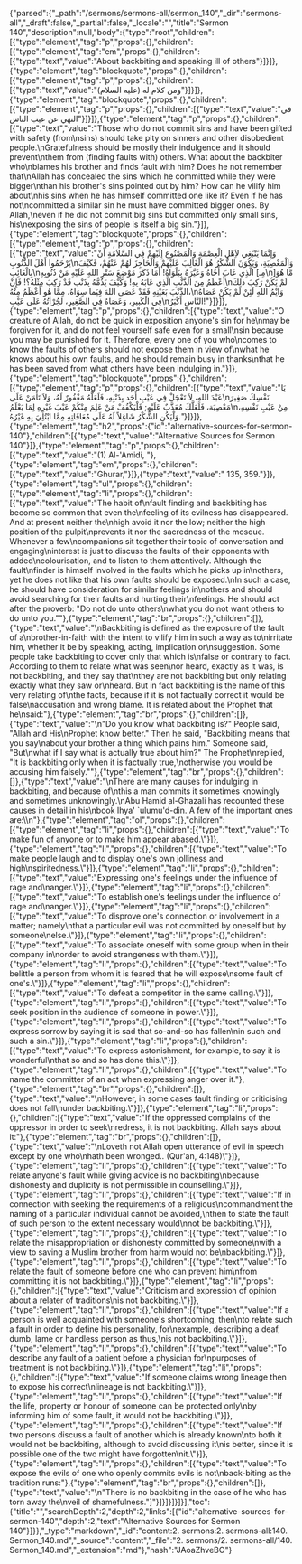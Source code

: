 {"parsed":{"_path":"/sermons/sermons-all/sermon_140","_dir":"sermons-all","_draft":false,"_partial":false,"_locale":"","title":"Sermon 140","description":null,"body":{"type":"root","children":[{"type":"element","tag":"p","props":{},"children":[{"type":"element","tag":"em","props":{},"children":[{"type":"text","value":"About backbiting and speaking ill of others"}]}]},{"type":"element","tag":"blockquote","props":{},"children":[{"type":"element","tag":"p","props":{},"children":[{"type":"text","value":"ومن كلام له (عليه السلام)"}]}]},{"type":"element","tag":"blockquote","props":{},"children":[{"type":"element","tag":"p","props":{},"children":[{"type":"text","value":"في النهي عن عيب الناس"}]}]},{"type":"element","tag":"p","props":{},"children":[{"type":"text","value":"Those who do not commit sins and have been gifted with safety (from\nsins) should take pity on sinners and other disobedient people.\nGratefulness should be mostly their indulgence and it should prevent\nthem from (finding faults with) others. What about the backbiter who\nblames his brother and finds fault with him? Does he not remember that\nAllah has concealed the sins which he committed while they were bigger\nthan his brother's sins pointed out by him? How can he vilify him about\nhis sins when he has himself committed one like it? Even if he has not\ncommitted a similar sin he must have committed bigger ones. By Allah,\neven if he did not commit big sins but committed only small sins, his\nexposing the sins of people is itself a big sin."}]},{"type":"element","tag":"blockquote","props":{},"children":[{"type":"element","tag":"p","props":{},"children":[{"type":"text","value":"وَإِنَّمَا يَنْبَغِي لاَِهْلِ الْعِصْمَةِ وَالْمَصْنُوعِ إِلَيْهمْ فِي السَّلاَمَةِ أَنْ يَرْحَمُوا أَهْلَ الذُّنُوبِ\nوَالْمَعْصِيَةِ، وَيَكُوَنَ الشُّكْرُ هُوَ الْغَالِبَ عَلَيْهِمْ وَالْحَاجِزَ لَهُمْ عَنْهُمْ، فَكَيْفَ بِالْعَائِبِ\nالَّذِي عَابَ أَخَاهُ وَعَيَّرَهُ بِبَلْوَاهُ! أَمَا ذَكَرَ مَوْضِعَ سَتْرِ اللهِ عَلَيْهِ مَنْ ذُنُوبِهِ [مِـ\n]مَّا هُوَ أَعْظَمُ مِنَ الذَّنْبِ الَّذِي عَابَهُ بِهِ! وَكَيْفَ يَذُمُّهُ بِذَنْب قَدْ رَكِبَ مِثْلَهُ؟! فَإِنْ\nلَمْ يَكُنْ رَكِبَ ذلِكَ الذَّنْبَ بَعَيْنِهِ فَقَدْ عَصَى اللهَ فِيَما سِوَاهُ، مِمَّا هُو أَعْظَمُ مِنْهُ،\nوَايْمُ اللهِ لَئِنْ لَمْ يَكُنْ عَصَاهُ فِي الْكَبِيرِ، وَعَصَاهُ فِي الصَّغِيرِ، لجُرْأتُهُ عَلَى عَيْبِ\nالنَّاسِ أَكْبَرُ!"}]}]},{"type":"element","tag":"p","props":{},"children":[{"type":"text","value":"O creature of Allah, do not be quick in exposition anyone's sin for he\nmay be forgiven for it, and do not feel yourself safe even for a small\nsin because you may be punished for it. Therefore, every one of you who\ncomes to know the faults of others should not expose them in view of\nwhat he knows about his own faults, and he should remain busy in thanks\nthat he has been saved from what others have been indulging in."}]},{"type":"element","tag":"blockquote","props":{},"children":[{"type":"element","tag":"p","props":{},"children":[{"type":"text","value":"يَا عَبْدَ اللهِ، لاَ تَعْجَلْ فِي عَيْبِ أَحَد بِذَنْبِهِ، فَلَعَلَّهُ مَغْفُورٌ لَهُ، وَلاَ تَأْمَنْ عَلَى\nنَفْسِكَ صَغِيرَ مَعْصِيَة، فَلَعَلَّكَ مُعَذَّبٌ عَلَيْهِ; فَلْيَكْفُفْ مَنْ عَلِمَ مِنْكُمْ عَيْبَ غَيْرِهِ لِمَا يَعْلَمُ\nمِنْ عَيْبِ نَفْسِهِ، وَلْيَكُنِ الشُّكْرُ شَاغِلاً لَهُ عَلَى مُعَافَاتِهِ مِمَّا ابْتُلِيَ بِهِ غَيْرُهُ."}]}]},{"type":"element","tag":"h2","props":{"id":"alternative-sources-for-sermon-140"},"children":[{"type":"text","value":"Alternative Sources for Sermon 140"}]},{"type":"element","tag":"p","props":{},"children":[{"type":"text","value":"(1) Al-'Amidi, "},{"type":"element","tag":"em","props":{},"children":[{"type":"text","value":"Ghurar,"}]},{"type":"text","value":" 135, 359."}]},{"type":"element","tag":"ul","props":{},"children":[{"type":"element","tag":"li","props":{},"children":[{"type":"text","value":"The habit of\nfault finding and backbiting has become so common that even the\nfeeling of its evilness has disappeared. And at present neither the\nhigh avoid it nor the low; neither the high position of the pulpit\nprevents it nor the sacredness of the mosque. Whenever a few\ncompanions sit together their topic of conversation and engaging\ninterest is just to discuss the faults of their opponents with added\ncolourisation, and to listen to them attentively. Although the fault\nfinder is himself involved in the faults which he picks up in\nothers, yet he does not like that his own faults should be exposed.\nIn such a case, he should have consideration for similar feelings in\nothers and should avoid searching for their faults and hurting their\nfeelings. He should act after the proverb: \"Do not do unto others\nwhat you do not want others to do unto you.\""},{"type":"element","tag":"br","props":{},"children":[]},{"type":"text","value":"\nBackbiting is defined as the exposure of the fault of a\nbrother-in-faith with the intent to vilify him in such a way as to\nirritate him, whether it be by speaking, acting, implication or\nsuggestion. Some people take backbiting to cover only that which is\nfalse or contrary to fact. According to them to relate what was seen\nor heard, exactly as it was, is not backbiting, and they say that\nthey are not backbiting but only relating exactly what they saw or\nheard. But in fact backbiting is the name of this very relating of\nthe facts, because if it is not factually correct it would be false\naccusation and wrong blame. It is related about the Prophet that he\nsaid:"},{"type":"element","tag":"br","props":{},"children":[]},{"type":"text","value":"\n\"Do you know what backbiting is?\" People said, \"Allah and His\nProphet know better.\" Then he said, \"Backbiting means that you say\nabout your brother a thing which pains him.\" Someone said, \"But\nwhat if I say what is actually true about him?\" The Prophet\nreplied, \"It is backbiting only when it is factually true,\notherwise you would be accusing him falsely.\""},{"type":"element","tag":"br","props":{},"children":[]},{"type":"text","value":"\nThere are many causes for indulging in backbiting, and because of\nthis a man commits it sometimes knowingly and sometimes unknowingly.\nAbu Hamid al-Ghazali has recounted these causes in detail in his\nbook Ihya' `ulumu'd-din. A few of the important ones are:\\\n"},{"type":"element","tag":"ol","props":{},"children":[{"type":"element","tag":"li","props":{},"children":[{"type":"text","value":"To make fun of anyone or to make him appear abased.\\"}]},{"type":"element","tag":"li","props":{},"children":[{"type":"text","value":"To make people laugh and to display one's own jolliness and high\nspiritedness.\\"}]},{"type":"element","tag":"li","props":{},"children":[{"type":"text","value":"Expressing one's feelings under the influence of rage and\nanger.\\"}]},{"type":"element","tag":"li","props":{},"children":[{"type":"text","value":"To establish one's feelings under the influence of rage and\nanger.\\"}]},{"type":"element","tag":"li","props":{},"children":[{"type":"text","value":"To disprove one's connection or involvement in a matter; namely\nthat a particular evil was not committed by oneself but by someone\nelse.\\"}]},{"type":"element","tag":"li","props":{},"children":[{"type":"text","value":"To associate oneself with some group when in their company in\norder to avoid strangeness with them.\\"}]},{"type":"element","tag":"li","props":{},"children":[{"type":"text","value":"To belittle a person from whom it is feared that he will expose\nsome fault of one's.\\"}]},{"type":"element","tag":"li","props":{},"children":[{"type":"text","value":"To defeat a competitor in the same calling.\\"}]},{"type":"element","tag":"li","props":{},"children":[{"type":"text","value":"To seek position in the audience of someone in power.\\"}]},{"type":"element","tag":"li","props":{},"children":[{"type":"text","value":"To express sorrow by saying it is sad that so-and-so has fallen\nin such and such a sin.\\"}]},{"type":"element","tag":"li","props":{},"children":[{"type":"text","value":"To express astonishment, for example, to say it is wonderful\nthat so and so has done this.\\"}]},{"type":"element","tag":"li","props":{},"children":[{"type":"text","value":"To name the committer of an act when expressing anger over it."},{"type":"element","tag":"br","props":{},"children":[]},{"type":"text","value":"\nHowever, in some cases fault finding or criticising does not fall\nunder backbiting.\\"}]},{"type":"element","tag":"li","props":{},"children":[{"type":"text","value":"If the oppressed complains of the oppressor in order to seek\nredress, it is not backbiting. Allah says about it:"},{"type":"element","tag":"br","props":{},"children":[]},{"type":"text","value":"\nLoveth not Allah open utterance of evil in speech except by one who\nhath been wronged.. (Qur'an, 4:148)\\"}]},{"type":"element","tag":"li","props":{},"children":[{"type":"text","value":"To relate anyone's fault while giving advice is no backbiting\nbecause dishonesty and duplicity is not permissible in counselling.\\"}]},{"type":"element","tag":"li","props":{},"children":[{"type":"text","value":"If in connection with seeking the requirements of a religious\ncommandment the naming of a particular individual cannot be avoided,\nthen to state the fault of such person to the extent necessary would\nnot be backbiting.\\"}]},{"type":"element","tag":"li","props":{},"children":[{"type":"text","value":"To relate the misappropriation or dishonesty committed by someone\nwith a view to saving a Muslim brother from harm would not be\nbackbiting.\\"}]},{"type":"element","tag":"li","props":{},"children":[{"type":"text","value":"To relate the fault of someone before one who can prevent him\nfrom committing it is not backbiting.\\"}]},{"type":"element","tag":"li","props":{},"children":[{"type":"text","value":"Criticism and expression of opinion about a relater of traditions\nis not backbiting.\\"}]},{"type":"element","tag":"li","props":{},"children":[{"type":"text","value":"If a person is well acquainted with someone's shortcoming, then\nto relate such a fault in order to define his personality, for\nexample, describing a deaf, dumb, lame or handless person as thus,\nis not backbiting.\\"}]},{"type":"element","tag":"li","props":{},"children":[{"type":"text","value":"To describe any fault of a patient before a physician for\npurposes of treatment is not backbiting.\\"}]},{"type":"element","tag":"li","props":{},"children":[{"type":"text","value":"If someone claims wrong lineage then to expose his correct\nlineage is not backbiting.\\"}]},{"type":"element","tag":"li","props":{},"children":[{"type":"text","value":"If the life, property or honour of someone can be protected only\nby informing him of some fault, it would not be backbiting.\\"}]},{"type":"element","tag":"li","props":{},"children":[{"type":"text","value":"If two persons discuss a fault of another which is already known\nto both it would not be backbiting, although to avoid discussing it\nis better, since it is possible one of the two might have forgotten\nit.\\"}]},{"type":"element","tag":"li","props":{},"children":[{"type":"text","value":"To expose the evils of one who openly commits evils is not\nback-biting as the tradition runs:"},{"type":"element","tag":"br","props":{},"children":[]},{"type":"text","value":"\n\"There is no backbiting in the case of he who has torn away the\nveil of shamefulness.\"]"}]}]}]}]}],"toc":{"title":"","searchDepth":2,"depth":2,"links":[{"id":"alternative-sources-for-sermon-140","depth":2,"text":"Alternative Sources for Sermon 140"}]}},"_type":"markdown","_id":"content:2. sermons:2. sermons-all:140. Sermon_140.md","_source":"content","_file":"2. sermons/2. sermons-all/140. Sermon_140.md","_extension":"md"},"hash":"JAoaZhveBO"}